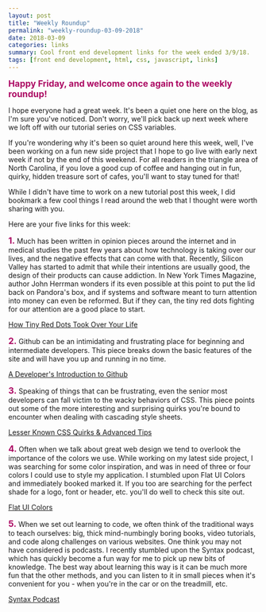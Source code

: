 ```yaml
---
layout: post
title: "Weekly Roundup"
permalink: "weekly-roundup-03-09-2018"
date: 2018-03-09
categories: links
summary: Cool front end development links for the week ended 3/9/18.
tags: [front end development, html, css, javascript, links]
---
```


<span style="font-size: 1.25em; font-weight: bold; color: #ac0863;">Happy Friday, and welcome once again to the weekly roundup!</span>

I hope everyone had a great week.  It's been a quiet one here on the blog, as I'm sure you've noticed.  Don't worry, we'll pick back up next week where we loft off with our tutorial series on CSS variables.

If you're wondering why it's been so quiet around here this week, well, I've been working on a fun new side project that I hope to go live with early next week if not by the end of this weekend.  For all readers in the triangle area of North Carolina, if you love a good cup of coffee and hanging out in fun, quirky, hidden treasure sort of cafes, you'll want to stay tuned for that!

While I didn't have time to work on a new tutorial post this week, I did bookmark a few cool things I read around the web that I thought were worth sharing with you.

Here are your five links for this week:

<span style="font-size: 1.25em; font-weight: bold; color: #ac0863;">1.</span>  Much has been written in opinion pieces around the internet and in medical studies the past few years about how technology is taking over our lives, and the negative effects that can come with that.  Recently, Silicon Valley has started to admit that while their intentions are usually good, the design of their products can cause addiction.  In New York Times Magazine, author John Herrman wonders if its even possible at this point to put the lid back on Pandora's box, and if systems and software meant to turn attention into money can even be reformed.  But if they can, the tiny red dots fighting for our attention are a good place to start.

[How Tiny Red Dots Took Over Your Life](https://medium.com/new-york-times-magazine/how-tiny-red-dots-took-over-your-life-3d650facab4a)

<span style="font-size: 1.25em; font-weight: bold; color: #ac0863;">2.</span>  Github can be an intimidating and frustrating place for beginning and intermediate developers.  This piece breaks down the basic features of the site and will have you up and running in no time.

[A Developer's Introduction to Github](https://medium.freecodecamp.org/a-developers-introduction-to-github-1034fa55c0db)

<span style="font-size: 1.25em; font-weight: bold; color: #ac0863;">3.</span>  Speaking of things that can be frustrating, even the senior most developers can fall victim to the wacky behaviors of CSS.  This piece points out some of the more interesting and surprising quirks you're bound to encounter when dealing with cascading style sheets.

[Lesser Known CSS Quirks & Advanced Tips](https://medium.com/@peedutuisk/lesser-known-css-quirks-oddities-and-advanced-tips-css-is-awesome-8ee3d16295bb)

<span style="font-size: 1.25em; font-weight: bold; color: #ac0863;">4.</span>  Often when we talk about great web design we tend to overlook the importance of the colors we use. While working on my latest side project, I was searching for some color inspiration, and was in need of three or four colors I could use to style my application.  I stumbled upon Flat UI Colors and immediately booked marked it.  If you too are searching for the perfect shade for a logo, font or header, etc. you'll do well to check this site out.

[Flat UI Colors](https://flatuicolors.com)

<span style="font-size: 1.25em; font-weight: bold; color: #ac0863;">5.</span>  When we set out learning to code, we often think of the traditional ways to teach ourselves: big, thick mind-numbingly boring books, video tutorials, and code along challenges on various websites.  One think you may not have considered is podcasts.  I recently stumbled upon the Syntax podcast, which has quickly become a fun way for me to pick up new bits of knowledge.  The best way about learning this way is it can be much more fun that the other methods, and you can listen to it in small pieces when it's convenient for you - when you're in the car or on the treadmill, etc.

[Syntax Podcast](https://syntax.fm)
